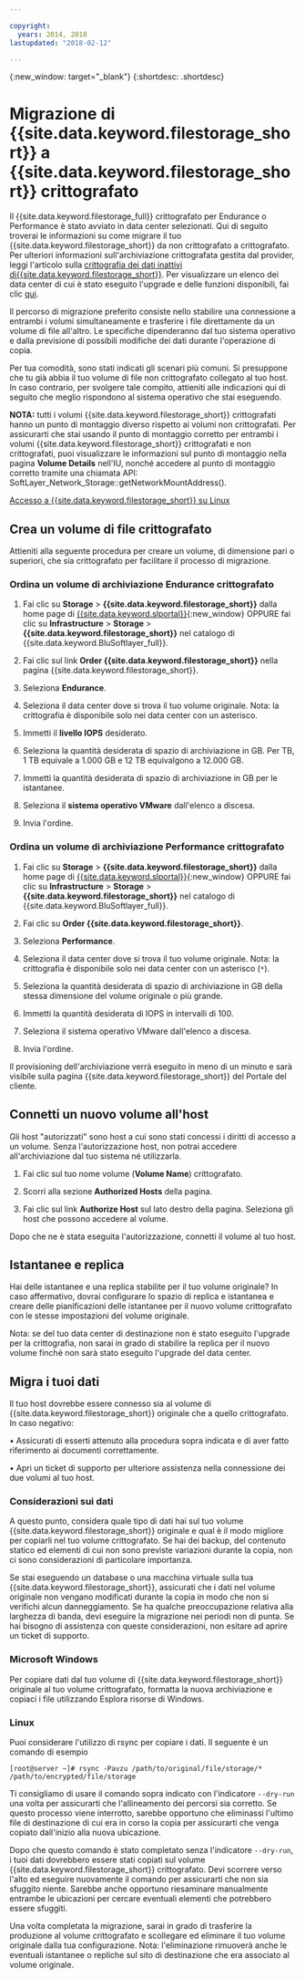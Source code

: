 ```yaml
---

copyright:
  years: 2014, 2018
lastupdated: "2018-02-12"

---
```

{:new_window: target="_blank"}
{:shortdesc: .shortdesc}
 
# Migrazione di {{site.data.keyword.filestorage_short}} a {{site.data.keyword.filestorage_short}} crittografato

Il {{site.data.keyword.filestorage_full}} crittografato per Endurance o Performance è stato avviato in data center selezionati. Qui di seguito troverai le informazioni su come migrare il tuo {{site.data.keyword.filestorage_short}} da non crittografato a crittografato. Per ulteriori informazioni sull'archiviazione crittografata gestita dal provider, leggi l'articolo sulla [crittografia dei dati inattivi di{{site.data.keyword.filestorage_short}}](block-file-storage-encryption-rest.html). Per visualizzare un elenco dei data center di cui è stato eseguito l'upgrade e delle funzioni disponibili, fai clic [qui](new-ibm-block-and-file-storage-location-and-features).

Il percorso di migrazione preferito consiste nello stabilire una connessione a entrambi i volumi simultaneamente e trasferire i file direttamente da un volume di file all'altro. Le specifiche dipenderanno dal tuo sistema operativo e dalla previsione di possibili modifiche dei dati durante l'operazione di copia.

Per tua comodità, sono stati indicati gli scenari più comuni. Si presuppone che tu già abbia il tuo volume di file non crittografato collegato al tuo host. In caso contrario, per svolgere tale compito, attieniti alle indicazioni qui di seguito che meglio rispondono al sistema operativo che stai eseguendo. 

**NOTA:** tutti i volumi {{site.data.keyword.filestorage_short}} crittografati hanno un punto di montaggio diverso rispetto ai volumi non crittografati.  Per assicurarti che stai usando il punto di montaggio corretto per entrambi i volumi {{site.data.keyword.filestorage_short}} crittografati e non crittografati, puoi visualizzare le informazioni sul punto di montaggio nella pagina **Volume Details** nell'IU, nonché accedere al punto di montaggio corretto tramite una chiamata API: SoftLayer_Network_Storage::getNetworkMountAddress().

[Accesso a {{site.data.keyword.filestorage_short}} su Linux](accessing-file-storage-linux.html)

## Crea un volume di file crittografato

Attieniti alla seguente procedura per creare un volume, di dimensione pari o superiori, che sia crittografato per facilitare il processo di migrazione.

### Ordina un volume di archiviazione Endurance crittografato

1. Fai clic su **Storage** > **{{site.data.keyword.filestorage_short}}** dalla home page di [{{site.data.keyword.slportal}}](https://control.softlayer.com/){:new_window} OPPURE fai clic su **Infrastructure** > **Storage** > **{{site.data.keyword.filestorage_short}}** nel catalogo di {{site.data.keyword.BluSoftlayer_full}}.

2. Fai clic sul link **Order {{site.data.keyword.filestorage_short}}** nella pagina {{site.data.keyword.filestorage_short}}.

3. Seleziona **Endurance**.

4. Seleziona il data center dove si trova il tuo volume originale. Nota: la crittografia è disponibile solo nei data center con un asterisco.

5. Immetti il **livello IOPS** desiderato.

6. Seleziona la quantità desiderata di spazio di archiviazione in GB. Per TB, 1 TB equivale a 1.000 GB e 12 TB equivalgono a 12.000 GB.

7. Immetti la quantità desiderata di spazio di archiviazione in GB per le istantanee.

8. Seleziona il **sistema operativo VMware** dall'elenco a discesa.

9. Invia l'ordine.
 
### Ordina un volume di archiviazione Performance crittografato

1. Fai clic su **Storage** > **{{site.data.keyword.filestorage_short}}** dalla home page di [{{site.data.keyword.slportal}}](https://control.softlayer.com/){:new_window} OPPURE fai clic su **Infrastructure** > **Storage** > **{{site.data.keyword.filestorage_short}}** nel catalogo di {{site.data.keyword.BluSoftlayer_full}}.

2. Fai clic su **Order {{site.data.keyword.filestorage_short}}**.

3. Seleziona **Performance**.

4. Seleziona il data center dove si trova il tuo volume originale. Nota: la crittografia è disponibile solo nei data center con un asterisco (`*`).

5. Seleziona la quantità desiderata di spazio di archiviazione in GB della stessa dimensione del volume originale o più grande.

6. Immetti la quantità desiderata di IOPS in intervalli di 100.

7. Seleziona il sistema operativo VMware dall'elenco a discesa.

8. Invia l'ordine.

Il provisioning dell'archiviazione verrà eseguito in meno di un minuto e sarà visibile sulla pagina {{site.data.keyword.filestorage_short}} del Portale del cliente.

 
## Connetti un nuovo volume all'host

Gli host "autorizzati" sono host a cui sono stati concessi i diritti di accesso a un volume. Senza l'autorizzazione host, non potrai accedere all'archiviazione dal tuo sistema né utilizzarla.

1. Fai clic sul tuo nome volume (**Volume Name**) crittografato.

2. Scorri alla sezione **Authorized Hosts** della pagina.

3. Fai clic sul link **Authorize Host** sul lato destro della pagina. Seleziona gli host che possono accedere al volume.

Dopo che ne è stata eseguita l'autorizzazione, connetti il volume al tuo host.

 
## Istantanee e replica

Hai delle istantanee e una replica stabilite per il tuo volume originale? In caso affermativo, dovrai configurare lo spazio di replica e istantanea e creare delle pianificazioni delle istantanee per il nuovo volume crittografato con le stesse impostazioni del volume originale. 

Nota: se del tuo data center di destinazione non è stato eseguito l'upgrade per la crittografia, non sarai in grado di stabilire la replica per il nuovo volume finché non sarà stato eseguito l'upgrade del data center.

 
## Migra i tuoi dati

Il tuo host dovrebbe essere connesso sia al volume di {{site.data.keyword.filestorage_short}} originale che a quello crittografato. In caso negativo:

• Assicurati di esserti attenuto alla procedura sopra indicata e di aver fatto riferimento ai documenti correttamente.

• Apri un ticket di supporto per ulteriore assistenza nella connessione dei due volumi al tuo host.

### Considerazioni sui dati

A questo punto, considera quale tipo di dati hai sul tuo volume {{site.data.keyword.filestorage_short}} originale e qual è il modo migliore per copiarli nel tuo volume crittografato. Se hai dei backup, del contenuto statico ed elementi di cui non sono previste variazioni durante la copia, non ci sono considerazioni di particolare importanza.

Se stai eseguendo un database o una macchina virtuale sulla tua {{site.data.keyword.filestorage_short}}, assicurati che i dati nel volume originale non vengano modificati durante la copia in modo che non si verifichi alcun danneggiamento. Se ha qualche preoccupazione relativa alla larghezza di banda, devi eseguire la migrazione nei periodi non di punta. Se hai bisogno di assistenza con queste considerazioni, non esitare ad aprire un ticket di supporto.

### Microsoft Windows

Per copiare dati dal tuo volume di {{site.data.keyword.filestorage_short}} originale al tuo volume crittografato, formatta la nuova archiviazione e copiaci i file utilizzando Esplora risorse di Windows.

### Linux

Puoi considerare l'utilizzo di rsync per copiare i dati. Il seguente è un comando di esempio

`[root@server ~]# rsync -Pavzu /path/to/original/file/storage/* /path/to/encrypted/file/storage` 

Ti consigliamo di usare il comando sopra indicato con l'indicatore `--dry-run` una volta per assicurarti che l'allineamento dei percorsi sia corretto. Se questo processo viene interrotto, sarebbe opportuno che eliminassi l'ultimo file di destinazione di cui era in corso la copia per assicurarti che venga copiato dall'inizio alla nuova ubicazione.

Dopo che questo comando è stato completato senza l'indicatore `--dry-run`, i tuoi dati dovrebbero essere stati copiati sul volume {{site.data.keyword.filestorage_short}} crittografato. Devi scorrere verso l'alto ed eseguire nuovamente il comando per assicurarti che non sia sfuggito niente. Sarebbe anche opportuno riesaminare manualmente entrambe le ubicazioni per cercare eventuali elementi che potrebbero essere sfuggiti.

Una volta completata la migrazione, sarai in grado di trasferire la produzione al volume crittografato e scollegare ed eliminare il tuo volume originale dalla tua configurazione. Nota: l'eliminazione rimuoverà anche le eventuali istantanee o repliche sul sito di destinazione che era associato al volume originale.

